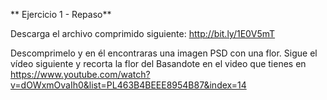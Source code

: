 ** Ejercicio 1 - Repaso**

Descarga el archivo comprimido siguiente: http://bit.ly/1E0V5mT

Descomprimelo y en él encontraras una imagen PSD con una flor. Sigue el vídeo siguiente y recorta la flor del 
Basandote en el video que tienes en https://www.youtube.com/watch?v=dOWxmOvaIh0&list=PL463B4BEEE8954B87&index=14
